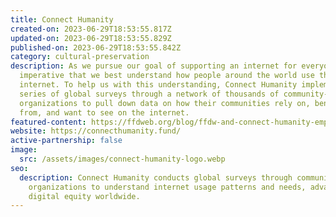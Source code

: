 ```yaml
---
title: Connect Humanity
created-on: 2023-06-29T18:53:55.817Z
updated-on: 2023-06-29T18:53:55.829Z
published-on: 2023-06-29T18:53:55.842Z
category: cultural-preservation
description: As we pursue our goal of supporting an internet for everyone, it is
  imperative that we best understand how people around the world use the
  internet. To help us with this understanding, Connect Humanity implemented a
  series of global surveys through a network of thousands of community-focused
  organizations to pull down data on how their communities rely on, benefit
  from, and want to see on the internet.
featured-content: https://ffdweb.org/blog/ffdw-and-connect-humanity-empowering-an-equitable-digital-future
website: https://connecthumanity.fund/
active-partnership: false
image:
  src: /assets/images/connect-humanity-logo.webp
seo:
  description: Connect Humanity conducts global surveys through community
    organizations to understand internet usage patterns and needs, advancing
    digital equity worldwide.
---
```

